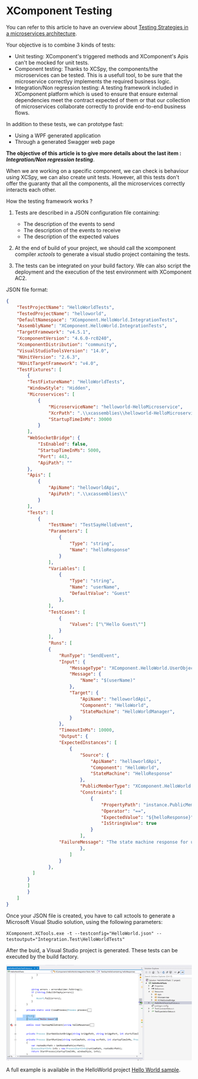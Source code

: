 # XComponent Testing

You can refer to this article to have an overview about [Testing Strategies in a microservices architecture](http://martinfowler.com/articles/microservice-testing/).

Your objective is to combine 3 kinds of tests:
* Unit testing: XComponent's triggered methods and XComponent's Apis can't be mocked for unit tests.
* Component testing: Thanks to XCSpy, the components/the microservices can be tested. This is a usefull tool, to be sure that the microservice correctlyy implements the required business logic.
* Integration/Non regression testing: A testing framework included in XComponent platform which is used to ensure that ensure external dependencies meet the contract expected of them or that our collection of microservices collaborate correctly to provide end-to-end business flows.

In addition to these tests, we can prototype fast:
* Using a WPF generated application
* Through a generated Swagger web page


**The objective of this article is to give more details about the last item : *Integration/Non regression testing***.

When we are working on a specific component, we can check is behaviour using XCSpy, we can also create unit tests. 
However, all this tests don't offer the guaranty that all the components, all the microservices correctly interacts each other.

How the testing framework works ?

1. Tests are described in a JSON configuration file containing:
    * The description of the events to send
    * The description of the events to receive
    * The description of the expected values

2. At the end of build of your project, we should call the xcomponent compiler *xctools* to generate a visual studio project containing the tests.

3. The tests can be integrated on your build factory. We can also script the deployment and the execution of the test environment with XComponent AC2.

JSON file format:

```json
{
    "TestProjectName": "HelloWorldTests",
    "TestedProjectName": "helloworld",
    "DefaultNamespace": "XComponent.HelloWorld.IntegrationTests",
    "AssemblyName": "XComponent.HelloWorld.IntegrationTests",
    "TargetFramework": "v4.5.1",
    "XcomponentVersion": "4.6.0-rc0240",
    "XcomponentDistribution": "community",
    "VisualStudioToolsVersion": "14.0",
    "NUnitVersion": "2.6.3",
    "NUnitTargetFramework": "v4.0",
    "TestFixtures": [
        {
		"TestFixtureName": "HelloWorldTests",
		"WindowStyle": "Hidden",
		"Microservices": [
			{
				"MicroserviceName": "helloworld-HelloMicroservice",
				"XcrPath": ".\\xcassemblies\\helloworld-HelloMicroservice.xcr",
				"StartupTimeInMs": 30000
			}
		],
		"WebSocketBridge": {
			"IsEnabled": false,
			"StartupTimeInMs": 5000,
			"Port": 443,
			"ApiPath": ""
		},
		"Apis": [
			{
				"ApiName": "helloworldApi",
				"ApiPath": ".\\xcassemblies\\"
			}
		],
		"Tests": [
			{
				"TestName": "TestSayHelloEvent",
				"Parameters": [
					{
						"Type": "string",
						"Name": "helloResponse"
					}
				],
				"Variables": [
					{
						"Type": "string",
						"Name": "userName",
						"DefaultValue": "Guest"
					},
				],
				"TestCases": [
					{
						"Values": ["\"Hello Guest\""]
					}
				],
				"Runs": [
				{
					"RunType": "SendEvent",
					"Input": {
						"MessageType": "XComponent.HelloWorld.UserObject.SayHello",
						"Message": {
							"Name": "$(userName)"
						},
						"Target": {
							"ApiName": "helloworldApi",
							"Component": "HelloWorld",
							"StateMachine": "HelloWorldManager",
						}
					},
					"TimeoutInMs": 10000,
					"Output": {
					"ExpectedInstances": [
						{
							"Source": {
								"ApiName": "helloworldApi",
								"Component": "HelloWorld",
								"StateMachine": "HelloResponse"
							},
							"PublicMemberType": "XComponent.HelloWorld.UserObject.HelloResponse",
							"Constraints": [
								{
									"PropertyPath": "instance.PublicMember.Text",
									"Operator": "==",
									"ExpectedValue": "${helloResponse}",
									"IsStringValue": true
								}
							],
					"FailureMessage": "The state machine response for user ${userName} is not valid,  expected value: ${helloResponse}"
							},
						]
					}						
				},		
		  ]
		}
    	]
        }
    ]
}
```

Once your JSON file is created, you have to call xctools to generate a Microsoft Visual Studio solution, using the following parameters:
```
XComponent.XCTools.exe -t --testconfig="HelloWorld.json" --testoutput="Integration.Test\HelloWorldTests"
```

After the buid, a Visual Studio project is generated. These tests can be executed by the build factory.

![Visual Studio test project](../Documentation/Images/tests.png)


A full example is available in the HelloWorld project [Hello World sample](../Examples/xc.helloworld/README.md).



